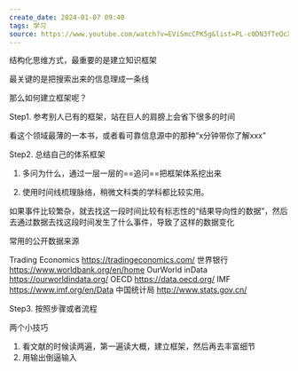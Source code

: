 ```yaml
---
create_date: 2024-01-07 09:40
tags: 学习
source: https://www.youtube.com/watch?v=EViSmcCPK5g&list=PL-c0DN3fTeQcXs9FO5fhMWLm211Pii8Es&index=13
---
```


结构化思维方式，最重要的是建立知识框架

最关键的是把搜索出来的信息理成一条线

那么如何建立框架呢？

Step1. 参考别人已有的框架，站在巨人的肩膀上会省下很多的时间

看这个领域最薄的一本书，或者看可靠信息源中的那种“x分钟带你了解xxx”

Step2. 总结自己的体系框架

1. 多问为什么，通过一层一层的==追问==把框架体系挖出来

2. 使用时间线梳理脉络，稍微文科类的学科都比较实用。

如果事件比较繁杂，就去找这一段时间比较有标志性的“结果导向性的数据”，然后去通过数据去找这段时间发生了什么事件，导致了这样的数据变化

常用的公开数据来源

Trading Economics https://tradingeconomics.com/
世界银行 https://www.worldbank.org/en/home
OurWorld inData https://ourworldindata.org/
OECD https://data.oecd.org/
IMF https://www.imf.org/en/Data
中国统计局 http://www.stats.gov.cn/

Step3. 按照步骤或者流程

两个小技巧

1. 看文献的时候读两遍，第一遍读大概，建立框架，然后再去丰富细节
2. 用输出倒逼输入

